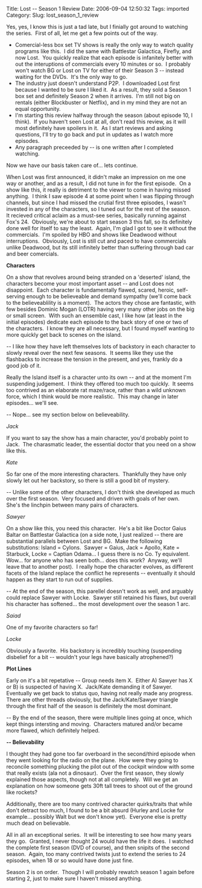 Title: Lost -- Season 1 Review
Date: 2006-09-04 12:50:32
Tags: imported
Category: 
Slug: lost_season_1_review

<p>Yes, yes, I know this is just a tad late, but I finially got around to watching the series.&nbsp; First of all, let me get a few points out of the way.</p>
<ul>
    <li>Comercial-less box set TV shows is really the only way to watch quality programs like this.&nbsp; I did the same with Battlestar Galactica, Firefly, and now Lost.&nbsp; You quickly realize that each episode is infanitely better with out the interuptions of commercials every 10 minutes or so.&nbsp; I probably won't watch BG or Lost on TV for either of their Season 3 -- instead waiting for the DVDs.&nbsp; It's the only way to go.</li>
    <li>The industry just doesn't understand P2P.&nbsp; I downloaded Lost first because I wanted to be sure I liked it.&nbsp; As a result, they sold a Season 1 box set and definitely Season 2 when it arrives.&nbsp; I'm still not big on rentals (either Blockbuster or Netflix), and in my mind they are not an equal opportunity.<br /></li>
    <li>I'm starting this review halfway through the season (about episode 10, I think).&nbsp; If you haven't seen Lost at all, don't read this review, as it will most definitely have spoilers in it.&nbsp; As I start reviews and asking questions, I'll try to go back and put in updates as I watch more episodes.</li>
    <li>Any paragraph preceeded by -- is one written after I completed watching.</li>
</ul>
<p>Now we have our basis taken care of... lets continue.</p>
<p>When Lost was first announced, it didn't make an impression on me one way or another, and as a result, I did not tune in for the first episode.&nbsp; On a show like this, it really is detriment to the viewer to come in having missed anything.&nbsp; I think I saw episode 4 at some point when I was flipping through channels, but since I had missed the crutial first three episodes, I wasn't invested in any of the characters, so I tuned out for the rest of the season.&nbsp; It recieved critical aclaim as a must-see series, basically running against Fox's 24.&nbsp; Obviously, we're about to start season 3 this fall, so its definitely done well for itself to say the least.&nbsp; Again, I'm glad I got to see it without the commercials.&nbsp; I'm spoiled by HBO and shows like Deadwood without interruptions.&nbsp; Obviously, Lost is still cut and paced to have commercials unlike Deadwood, but its still infinitely better than suffering through bad car and beer comercials.</p>
<p><strong>Characters</strong></p>
<p>On a show that revolves around being stranded on a 'deserted' island, the characters become your most important asset -- and Lost does not disappoint.&nbsp; Each character is fundamentally flawed, scared, heroic, self-serving enough to be believeable and demand sympathy (we'll come back to the believeablility is a moment).&nbsp; The actors they chose are fantastic, with few besides Dominic Mogan (LOTR) having very many other jobs on the big or small screen.&nbsp; With such an ensemble cast, I like how (at least in the initial episodes) dedicate each episode to the back story of one or two of the characters.&nbsp; I know they are all necessary, but I found myself wanting to more quickly get back to scenes on the island.</p>
<p>-- I like how they have left themselves lots of backstory in each character to slowly reveal over the next few seasons.&nbsp; It seems like they use the flashbacks to increase the tension in the present, and yes, frankly do a good job of it.<br /></p>
<p>Really the Island itself is a character unto its own -- and at the moment I'm suspending judgement.&nbsp; I think they offered too much too quickly.&nbsp; It seems too contrived as an elaborate rat maze/race, rather than a wild unknown force, which I think would be more realistic.&nbsp; This may change in later episodes... we'll see.</p>
<p>-- Nope... see my section below on believeability.<br /></p>
<p><em>Jack</em></p>
<p>If you want to say the show has a main character, you'd probably point to Jack.&nbsp; The charasmatic leader, the essential doctor that you need on a show like this.<br /></p>
<p><em>Kate</em></p>
<p>So far one of the more interesting characters.&nbsp; Thankfully they have only slowly let out her backstory, so there is still a good bit of mystery.</p>
<p>-- Unlike some of the other characters, I don't think she developed as much over the first season.&nbsp; Very focused and driven with goals of her own.&nbsp; She's the linchpin between many pairs of characters.<br /></p>
<p><em>Sawyer</em></p>
<p>On a show like this, you need this character.&nbsp; He's a bit like Doctor Gaius Baltar on Battlestar Galactica (on a side note, I just realized -- there are substantial parallels between Lost and BG.&nbsp; Make the following substitutions: Island = Cylons.&nbsp; Sawyer = Gaius, Jack = Apollo, Kate = Starbuck, Locke = Captian Odama... I guess there is no Co. Ty equivalent.&nbsp; Wow... for anyone who has seen both... does this work?&nbsp; Anyway, we'll leave that to another post).&nbsp; I really hope the character evolves, as different facets of the Island replace the conflict he represents -- eventually it should happen as they start to run out of supplies.</p>
<p>-- At the end of the season, this parellel doesn't work as well, and arguably could replace Sawyer with Locke.&nbsp; Sawyer still retained his flaws, but overall his character has softened... the most development over the season 1 arc.<br /></p>
<p><em>Saiad</em></p>
<p>One of my favorite characters so far!</p>
<p><em>Locke</em></p>
<p>Obviously a favorite.&nbsp; His backstory is incredibly touching (suspending disbelief for a bit -- wouldn't your legs have basically atrophened?)<br /></p>
<p><strong>Plot Lines</strong></p>
<p>Early on it's a bit repetative -- Group needs item X.&nbsp; Either A) Sawyer has X or B) is suspected of having X.&nbsp; Jack/Kate demanding it of Sawyer.&nbsp; Eventually we get back to status quo, having not really made any progress.&nbsp; There are other threads obviously, but the Jack/Kate/Sawyer triangle through the first half of the season is definitely the most dominant.</p>
<p>-- By the end of the season, there were multiple lines going at once, which kept things intersting and moving.&nbsp; Characters matured and/or became more flawed, which definitely helped.</p>
<p><strong>-- Believability</strong></p>
<p>I thought they had gone too far overboard in the second/third episode when they went looking for the radio on the plane.&nbsp; How were they going to reconcile something plucking the pilot out of the cockpit window with some that really exists (ala not a dinosaur).&nbsp; Over the first season, they slowly explained those aspects, though not at all completely.&nbsp; Will we get an explanation on how someone gets 30ft tall trees to shoot out of the ground like rockets?</p>
<p>Additionally, there are too many contrived character quirks/traits that while don't detract too much, I found to be a bit absurd (Hurley and Locke for example... possibly Walt but we don't know yet).&nbsp; Everyone else is pretty much dead on believable.</p>
<p>All in all an exceptional series.&nbsp; It will be interesting to see how many years they go.&nbsp; Granted, I never thought 24 would have the life it does.&nbsp; I watched the complete first season (DVD of course), and then snipits of the second season.&nbsp; Again, too many contrived twists just to extend the series to 24 episodes, when 18 or so would have done just fine.</p>
<p>Season 2 is on order.&nbsp; Though I will probably rewatch season 1 again before starting 2, just to make sure I haven't missed anything.<br /></p>
